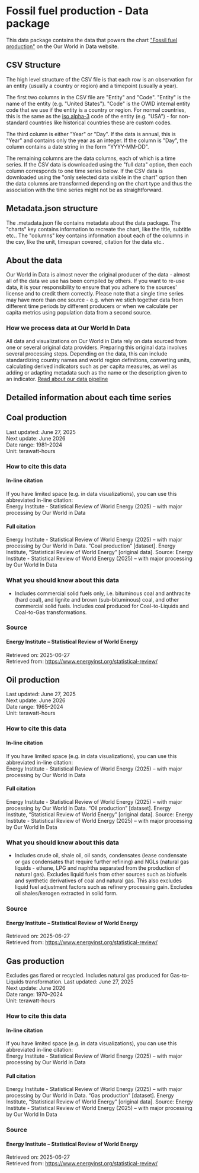 # Fossil fuel production - Data package

This data package contains the data that powers the chart ["Fossil fuel production"](https://ourworldindata.org/grapher/fossil-fuel-production?v=1&csvType=full&useColumnShortNames=false) on the Our World in Data website.

## CSV Structure

The high level structure of the CSV file is that each row is an observation for an entity (usually a country or region) and a timepoint (usually a year).

The first two columns in the CSV file are "Entity" and "Code". "Entity" is the name of the entity (e.g. "United States"). "Code" is the OWID internal entity code that we use if the entity is a country or region. For normal countries, this is the same as the [iso alpha-3](https://en.wikipedia.org/wiki/ISO_3166-1_alpha-3) code of the entity (e.g. "USA") - for non-standard countries like historical countries these are custom codes.

The third column is either "Year" or "Day". If the data is annual, this is "Year" and contains only the year as an integer. If the column is "Day", the column contains a date string in the form "YYYY-MM-DD".

The remaining columns are the data columns, each of which is a time series. If the CSV data is downloaded using the "full data" option, then each column corresponds to one time series below. If the CSV data is downloaded using the "only selected data visible in the chart" option then the data columns are transformed depending on the chart type and thus the association with the time series might not be as straightforward.

## Metadata.json structure

The .metadata.json file contains metadata about the data package. The "charts" key contains information to recreate the chart, like the title, subtitle etc.. The "columns" key contains information about each of the columns in the csv, like the unit, timespan covered, citation for the data etc..

## About the data

Our World in Data is almost never the original producer of the data - almost all of the data we use has been compiled by others. If you want to re-use data, it is your responsibility to ensure that you adhere to the sources' license and to credit them correctly. Please note that a single time series may have more than one source - e.g. when we stich together data from different time periods by different producers or when we calculate per capita metrics using population data from a second source.

### How we process data at Our World In Data
All data and visualizations on Our World in Data rely on data sourced from one or several original data providers. Preparing this original data involves several processing steps. Depending on the data, this can include standardizing country names and world region definitions, converting units, calculating derived indicators such as per capita measures, as well as adding or adapting metadata such as the name or the description given to an indicator.
[Read about our data pipeline](https://docs.owid.io/projects/etl/)

## Detailed information about each time series


## Coal production
Last updated: June 27, 2025  
Next update: June 2026  
Date range: 1981–2024  
Unit: terawatt-hours  


### How to cite this data

#### In-line citation
If you have limited space (e.g. in data visualizations), you can use this abbreviated in-line citation:  
Energy Institute - Statistical Review of World Energy (2025) – with major processing by Our World in Data

#### Full citation
Energy Institute - Statistical Review of World Energy (2025) – with major processing by Our World in Data. “Coal production” [dataset]. Energy Institute, “Statistical Review of World Energy” [original data].
Source: Energy Institute - Statistical Review of World Energy (2025) – with major processing by Our World In Data

### What you should know about this data
* Includes commercial solid fuels only, i.e. bituminous coal and anthracite (hard coal), and lignite and brown (sub-bituminous) coal, and other commercial solid fuels. Includes coal produced for Coal-to-Liquids and Coal-to-Gas transformations.

### Source

#### Energy Institute – Statistical Review of World Energy
Retrieved on: 2025-06-27  
Retrieved from: https://www.energyinst.org/statistical-review/  


## Oil production
Last updated: June 27, 2025  
Next update: June 2026  
Date range: 1965–2024  
Unit: terawatt-hours  


### How to cite this data

#### In-line citation
If you have limited space (e.g. in data visualizations), you can use this abbreviated in-line citation:  
Energy Institute - Statistical Review of World Energy (2025) – with major processing by Our World in Data

#### Full citation
Energy Institute - Statistical Review of World Energy (2025) – with major processing by Our World in Data. “Oil production” [dataset]. Energy Institute, “Statistical Review of World Energy” [original data].
Source: Energy Institute - Statistical Review of World Energy (2025) – with major processing by Our World In Data

### What you should know about this data
* Includes crude oil, shale oil, oil sands, condensates (lease condensate or gas condensates that require further refining) and NGLs (natural gas liquids - ethane, LPG and naphtha separated from the production of natural gas). Excludes liquid fuels from other sources such as biofuels and synthetic derivatives of coal and natural gas. This also excludes liquid fuel adjustment factors such as refinery processing gain. Excludes oil shales/kerogen extracted in solid form.

### Source

#### Energy Institute – Statistical Review of World Energy
Retrieved on: 2025-06-27  
Retrieved from: https://www.energyinst.org/statistical-review/  


## Gas production
Excludes gas flared or recycled. Includes natural gas produced for Gas-to-Liquids transformation.
Last updated: June 27, 2025  
Next update: June 2026  
Date range: 1970–2024  
Unit: terawatt-hours  


### How to cite this data

#### In-line citation
If you have limited space (e.g. in data visualizations), you can use this abbreviated in-line citation:  
Energy Institute - Statistical Review of World Energy (2025) – with major processing by Our World in Data

#### Full citation
Energy Institute - Statistical Review of World Energy (2025) – with major processing by Our World in Data. “Gas production” [dataset]. Energy Institute, “Statistical Review of World Energy” [original data].
Source: Energy Institute - Statistical Review of World Energy (2025) – with major processing by Our World In Data

### Source

#### Energy Institute – Statistical Review of World Energy
Retrieved on: 2025-06-27  
Retrieved from: https://www.energyinst.org/statistical-review/  


    
